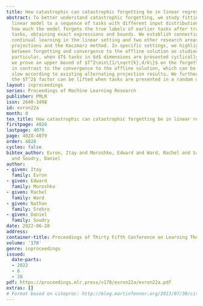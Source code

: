 ```yaml
---
title: How catastrophic can catastrophic forgetting be in linear regression?
abstract: To better understand catastrophic forgetting, we study fitting an overparameterized
  linear model to a sequence of tasks with different input distributions. We analyze
  how much the model forgets the true labels of earlier tasks after training on subsequent
  tasks, obtaining exact expressions and bounds. We establish connections between
  continual learning in the linear setting and two other research areas –  alternating
  projections and the Kaczmarz method. In specific settings, we highlight differences
  between forgetting and convergence to the offline solution as studied in those areas.   In
  particular, when $T$ tasks in $d$ dimensions are presented cyclically for $k$ iterations,
  we prove an upper bound of $T^2\min\{1/\sqrt{k},d/k\}$ on the forgetting. This stands
  in contrast to the convergence to the offline solution, which can be arbitrarily
  slow according to existing alternating projection results. We further show that
  the $T^2$ factor can be lifted when tasks are presented in a random ordering.
layout: inproceedings
series: Proceedings of Machine Learning Research
publisher: PMLR
issn: 2640-3498
id: evron22a
month: 0
tex_title: How catastrophic can catastrophic forgetting be in linear regression?
firstpage: 4028
lastpage: 4079
page: 4028-4079
order: 4028
cycles: false
bibtex_author: Evron, Itay and Moroshko, Edward and Ward, Rachel and Srebro, Nathan
  and Soudry, Daniel
author:
- given: Itay
  family: Evron
- given: Edward
  family: Moroshko
- given: Rachel
  family: Ward
- given: Nathan
  family: Srebro
- given: Daniel
  family: Soudry
date: 2022-06-28
address:
container-title: Proceedings of Thirty Fifth Conference on Learning Theory
volume: '178'
genre: inproceedings
issued:
  date-parts:
  - 2022
  - 6
  - 28
pdf: https://proceedings.mlr.press/v178/evron22a/evron22a.pdf
extras: []
# Format based on citeproc: http://blog.martinfenner.org/2013/07/30/citeproc-yaml-for-bibliographies/
---
```

